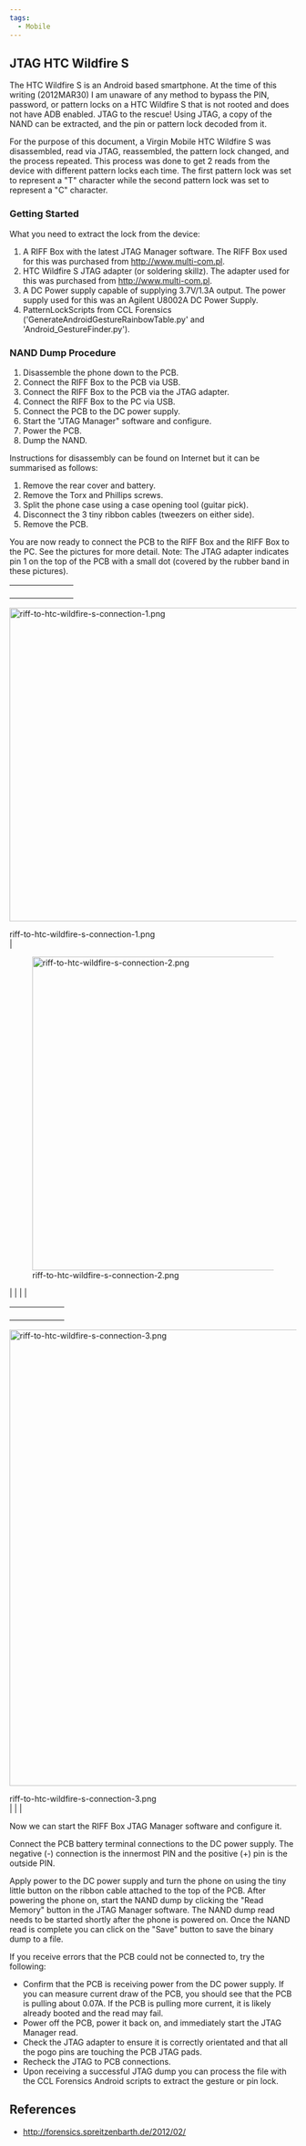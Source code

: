 ```yaml
---
tags:
  - Mobile
---
```

## JTAG HTC Wildfire S

The HTC Wildfire S is an Android based smartphone. At the time of this
writing (2012MAR30) I am unaware of any method to bypass the PIN,
password, or pattern locks on a HTC Wildfire S that is not rooted and
does not have ADB enabled. JTAG to the rescue! Using JTAG, a copy of the
NAND can be extracted, and the pin or pattern lock decoded from it.

For the purpose of this document, a Virgin Mobile HTC Wildfire S was
disassembled, read via JTAG, reassembled, the pattern lock changed, and
the process repeated. This process was done to get 2 reads from the
device with different pattern locks each time. The first pattern lock
was set to represent a "T" character while the second pattern lock was
set to represent a "C" character.

### Getting Started

What you need to extract the lock from the device:

1.  A RIFF Box with the latest JTAG Manager software. The RIFF Box used
    for this was purchased from <http://www.multi-com.pl>.
2.  HTC Wildfire S JTAG adapter (or soldering skillz). The adapter used
    for this was purchased from <http://www.multi-com.pl>.
3.  A DC Power supply capable of supplying 3.7V/1.3A output. The power
    supply used for this was an Agilent U8002A DC Power Supply.
4.  PatternLockScripts from CCL Forensics
    ('GenerateAndroidGestureRainbowTable.py' and
    'Android_GestureFinder.py').

### NAND Dump Procedure

1.  Disassemble the phone down to the PCB.
2.  Connect the RIFF Box to the PCB via USB.
3.  Connect the RIFF Box to the PCB via the JTAG adapter.
4.  Connect the RIFF Box to the PC via USB.
5.  Connect the PCB to the DC power supply.
6.  Start the "JTAG Manager" software and configure.
7.  Power the PCB.
8.  Dump the NAND.

Instructions for disassembly can be found on Internet but it can be
summarised as follows:

1.  Remove the rear cover and battery.
2.  Remove the Torx and Phillips screws.
3.  Split the phone case using a case opening tool (guitar pick).
4.  Disconnect the 3 tiny ribbon cables (tweezers on either side).
5.  Remove the PCB.

You are now ready to connect the PCB to the RIFF Box and the RIFF Box to
the PC. See the pictures for more detail. Note: The JTAG adapter
indicates pin 1 on the top of the PCB with a small dot (covered by the
rubber band in these pictures).

|                                                                         |                                                                         |
|-------------------------------------------------------------------------|-------------------------------------------------------------------------|
| <figure>
 <img src="riff-to-htc-wildfire-s-connection-1.png"
 title="riff-to-htc-wildfire-s-connection-1.png" width="550"
 alt="riff-to-htc-wildfire-s-connection-1.png" />
 <figcaption
 aria-hidden="true">riff-to-htc-wildfire-s-connection-1.png</figcaption>
 </figure>                                                                | <figure>
                                                                           <img src="riff-to-htc-wildfire-s-connection-2.png"
                                                                           title="riff-to-htc-wildfire-s-connection-2.png" width="550"
                                                                           alt="riff-to-htc-wildfire-s-connection-2.png" />
                                                                           <figcaption
                                                                           aria-hidden="true">riff-to-htc-wildfire-s-connection-2.png</figcaption>
                                                                           </figure>                                                                |
|                                                                         |                                                                         |

|                                                                         |
|-------------------------------------------------------------------------|
| <figure>
 <img src="riff-to-htc-wildfire-s-connection-3.png"
 title="riff-to-htc-wildfire-s-connection-3.png" width="800"
 alt="riff-to-htc-wildfire-s-connection-3.png" />
 <figcaption
 aria-hidden="true">riff-to-htc-wildfire-s-connection-3.png</figcaption>
 </figure>                                                                |
|                                                                         |

Now we can start the RIFF Box JTAG Manager software and configure it.

Connect the PCB battery terminal connections to the DC power supply. The
negative (-) connection is the innermost PIN and the positive (+) pin is
the outside PIN.

Apply power to the DC power supply and turn the phone on using the tiny
little button on the ribbon cable attached to the top of the PCB. After
powering the phone on, start the NAND dump by clicking the "Read Memory"
button in the JTAG Manager software. The NAND dump read needs to be
started shortly after the phone is powered on. Once the NAND read is
complete you can click on the "Save" button to save the binary dump to a
file.

If you receive errors that the PCB could not be connected to, try the
following:

- Confirm that the PCB is receiving power from the DC power supply. If
  you can measure current draw of the PCB, you should see that the PCB
  is pulling about 0.07A. If the PCB is pulling more current, it is
  likely already booted and the read may fail.
- Power off the PCB, power it back on, and immediately start the JTAG
  Manager read.
- Check the JTAG adapter to ensure it is correctly orientated and that
  all the pogo pins are touching the PCB JTAG pads.
- Recheck the JTAG to PCB connections.
- Upon receiving a successful JTAG dump you can process the file with
  the CCL Forensics Android scripts to extract the gesture or pin lock.

## References

* <http://forensics.spreitzenbarth.de/2012/02/>
